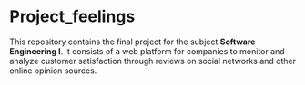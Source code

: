 # Project_feelings
This repository contains the final project for the subject **Software Engineering I**. It consists of a web platform for companies to monitor and analyze customer satisfaction through reviews on social networks and other online opinion sources.
